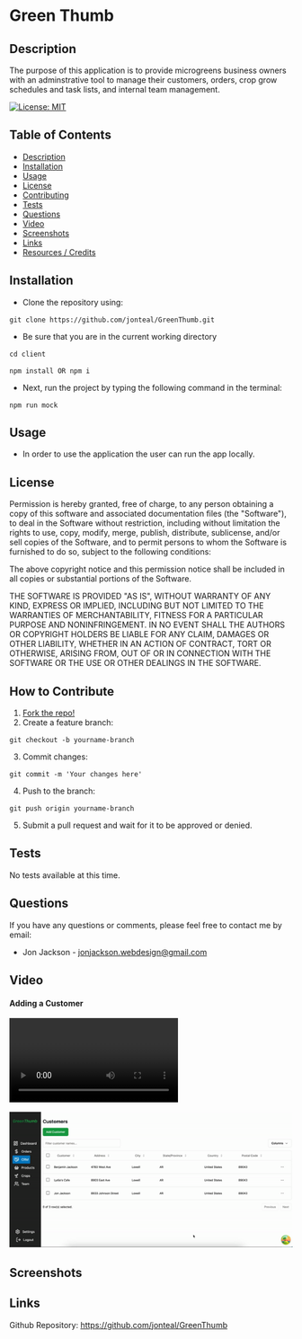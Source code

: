 # Green Thumb

<a name="description"></a>

## Description

The purpose of this application is to provide microgreens business owners with an adminstrative tool to manage their customers, orders, crop grow schedules and task lists, and internal team management.

[![License: MIT](https://img.shields.io/badge/License-MIT-yellow.svg)](https://opensource.org/licenses/MIT)

## Table of Contents

- [Description](#description)
- [Installation](#installation)
- [Usage](#usage)
- [License](#license)
- [Contributing](#contributing)
- [Tests](#tests)
- [Questions](#questions)
- [Video](#video)
- [Screenshots](#screenshots)
- [Links](#links)
- [Resources / Credits](#credits)

<a name="installation"></a>

## Installation

- Clone the repository using:

```
git clone https://github.com/jonteal/GreenThumb.git
```

- Be sure that you are in the current working directory

```
cd client
```

```
npm install OR npm i
```

- Next, run the project by typing the following command in the terminal:

```
npm run mock
```

<a name="usage"></a>

## Usage

- In order to use the application the user can run the app locally.

<a name="license"></a>

## License

Permission is hereby granted, free of charge, to any person obtaining a copy of this software and associated documentation files (the "Software"), to deal in the Software without restriction, including without limitation the rights to use, copy, modify, merge, publish, distribute, sublicense, and/or sell copies of the Software, and to permit persons to whom the Software is furnished to do so, subject to the following conditions:

The above copyright notice and this permission notice shall be included in all copies or substantial portions of the Software.

THE SOFTWARE IS PROVIDED "AS IS", WITHOUT WARRANTY OF ANY KIND, EXPRESS OR IMPLIED, INCLUDING BUT NOT LIMITED TO THE WARRANTIES OF MERCHANTABILITY, FITNESS FOR A PARTICULAR PURPOSE AND NONINFRINGEMENT. IN NO EVENT SHALL THE AUTHORS OR COPYRIGHT HOLDERS BE LIABLE FOR ANY CLAIM, DAMAGES OR OTHER LIABILITY, WHETHER IN AN ACTION OF CONTRACT, TORT OR OTHERWISE, ARISING FROM, OUT OF OR IN CONNECTION WITH THE SOFTWARE OR THE USE OR OTHER DEALINGS IN THE SOFTWARE.

<a name="contributing"></a>

## How to Contribute

1. [Fork the repo!](https://docs.github.com/en/get-started/quickstart/fork-a-repo)
2. Create a feature branch:

```
git checkout -b yourname-branch
```

3. Commit changes:

```
git commit -m 'Your changes here'
```

4. Push to the branch:

```
git push origin yourname-branch
```

5. Submit a pull request and wait for it to be approved or denied.

<a name="tests"></a>

## Tests

No tests available at this time.

<a name="questions"></a>

## Questions

If you have any questions or comments, please feel free to contact me by email:

- Jon Jackson - jonjackson.webdesign@gmail.com

<a name="video"></a>

## Video

#### Adding a Customer

![add-customer](http://rawgithubusercontent.com/jonteal/GreenThumb/main/client/src/assets/add-customer.mp4)

![Video Example of how to Add a customer](./assets/add-customer.gif)

<a name="screenshots"></a>

## Screenshots

<a name="links"></a>

## Links

Github Repository: https://github.com/jonteal/GreenThumb
